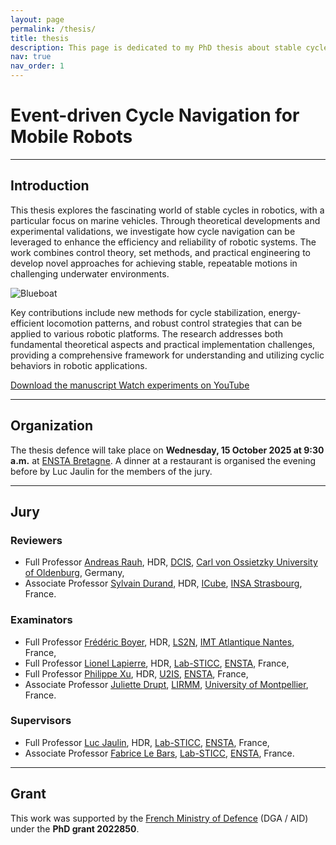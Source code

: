 ```yaml
---
layout: page
permalink: /thesis/
title: thesis
description: This page is dedicated to my PhD thesis about stable cycles for mobile robots navigation
nav: true
nav_order: 1
---
```


# Event-driven Cycle Navigation for Mobile Robots

---

## Introduction

This thesis explores the fascinating world of stable cycles in robotics, with a particular focus on marine vehicles. Through theoretical developments and experimental validations, we investigate how cycle navigation can be leveraged to enhance the efficiency and reliability of robotic systems. The work combines control theory, set methods, and practical engineering to develop novel approaches for achieving stable, repeatable motions in challenging underwater environments.

<img src="../../assets/img/blueboat.png" alt="Blueboat" class="img-fluid mb-3">

Key contributions include new methods for cycle stabilization, energy-efficient locomotion patterns, and robust control strategies that can be applied to various robotic platforms. The research addresses both fundamental theoretical aspects and practical implementation challenges, providing a comprehensive framework for understanding and utilizing cyclic behaviors in robotic applications.

<!-- Put buttons side by side and at the center -->

<div class="d-flex justify-content-center">
    <a href="../../assets/pdf/thesis.pdf" class="btn btn-primary mb-3 mx-2" target="_blank">
        <i class="fa-solid fa-file-pdf"></i> Download the manuscript
    </a>
    <a href="https://youtu.be/MDJ6iHYhxyM" class="btn btn-primary mb-3 mx-2" target="_blank">
        <i class="fa-brands fa-youtube"></i> Watch experiments on YouTube
    </a>
</div>

---

## Organization

The thesis defence will take place on **Wednesday, 15 October 2025 at 9:30 a.m.** at [ENSTA Bretagne](https://maps.app.goo.gl/ZE44hDHSAHqKqASJ7). A dinner at a restaurant is organised the evening before by Luc Jaulin for the members of the jury.

---

## Jury

### Reviewers

- Full Professor [Andreas Rauh](https://www.interval-methods.de/), HDR, [DCIS](https://uol.de/en/computingscience/dcis), [Carl von Ossietzky University of Oldenburg](https://uol.de/en), Germany,
- Associate Professor [Sylvain Durand](https://sylvain.durandchamontin.fr/), HDR, [ICube](https://icube.unistra.fr/), [INSA Strasbourg](https://www.insa-strasbourg.fr/fr/), France.

### Examinators

- Full Professor [Frédéric Boyer](https://www.imt-atlantique.fr/fr/personne/frederic-boyer), HDR, [LS2N](https://www.ls2n.fr/), [IMT Atlantique Nantes](https://www.imt-atlantique.fr/fr), France,
- Full Professor [Lionel Lapierre](https://www.ensta-bretagne.fr/lapierre/), HDR, [Lab-STICC](https://labsticc.fr/fr), [ENSTA](https://ensta-bretagne.fr), France,
- Full Professor [Philippe Xu](https://perso.ensta-paris.fr/~philippe.xu/), HDR, [U2IS](http://u2is.ensta-paris.fr/), [ENSTA](https://www.ensta-paris.fr/), France,
- Associate Professor [Juliette Drupt](https://juliettedrupt.github.io/), [LIRMM](https://www.lirmm.fr/), [University of Montpellier](https://www.umontpellier.fr/), France.

### Supervisors

- Full Professor [Luc Jaulin](https://www.ensta-bretagne.fr/jaulin/), HDR, [Lab-STICC](https://labsticc.fr/fr), [ENSTA](https://ensta-bretagne.fr), France,
- Associate Professor [Fabrice Le Bars](https://www.ensta-bretagne.fr/lebars/), [Lab-STICC](https://labsticc.fr/fr), [ENSTA](https://ensta-bretagne.fr), France.

---

## Grant

This work was supported by the [French Ministry of Defence](https://www.defense.gouv.fr/aid) (DGA / AID) under the **PhD grant 2022850**.
